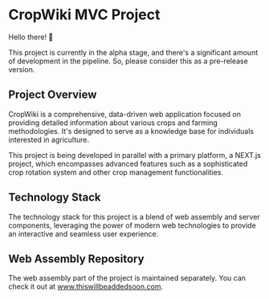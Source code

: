 
# CropWiki MVC Project

Hello there! 👋

This project is currently in the alpha stage, and there's a significant amount of development in the pipeline. So, please consider this as a pre-release version.

## Project Overview

CropWiki is a comprehensive, data-driven web application focused on providing detailed information about various crops and farming methodologies. It's designed to serve as a knowledge base for individuals interested in agriculture.

This project is being developed in parallel with a primary platform, a NEXT.js project, which encompasses advanced features such as a sophisticated crop rotation system and other crop management functionalities.

## Technology Stack

The technology stack for this project is a blend of web assembly and server components, leveraging the power of modern web technologies to provide an interactive and seamless user experience.

## Web Assembly Repository

The web assembly part of the project is maintained separately. You can check it out at www.thiswillbeaddedsoon.com.